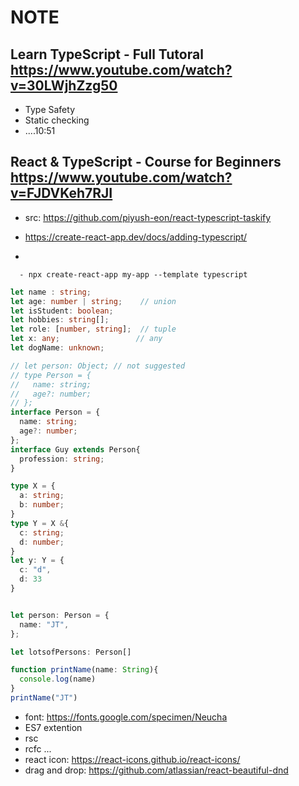 # NOTE

## Learn TypeScript - Full Tutoral <https://www.youtube.com/watch?v=30LWjhZzg50>

- Type Safety
- Static checking
- ....10:51

## React & TypeScript - Course for Beginners <https://www.youtube.com/watch?v=FJDVKeh7RJI>

- src: <https://github.com/piyush-eon/react-typescript-taskify>

- <https://create-react-app.dev/docs/adding-typescript/>
-

```
  - npx create-react-app my-app --template typescript
```

```typescript
let name : string;
let age: number | string;    // union 
let isStudent: boolean; 
let hobbies: string[];
let role: [number, string];  // tuple 
let x: any;                 // any 
let dogName: unknown; 

// let person: Object; // not suggested 
// type Person = {
//   name: string; 
//   age?: number; 
// };
interface Person = {
  name: string; 
  age?: number; 
};
interface Guy extends Person{
  profession: string; 
}

type X = {
  a: string;
  b: number;
}
type Y = X &{
  c: string;
  d: number;
}
let y: Y = {
  c: "d",
  d: 33
}


let person: Person = {
  name: "JT",
};

let lotsofPersons: Person[]

function printName(name: String){
  console.log(name)
}
printName("JT")

```

- font: <https://fonts.google.com/specimen/Neucha>
- ES7 extention
- rsc
- rcfc ...
- react icon: <https://react-icons.github.io/react-icons/>
- drag and drop: <https://github.com/atlassian/react-beautiful-dnd>
